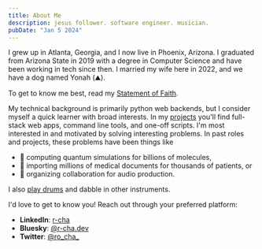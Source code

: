 ```yaml
---
title: About Me
description: jesus follower. software engineer. musician.
pubDate: "Jan 5 2024"
---
```


I grew up in Atlanta, Georgia, and I now live in Phoenix, Arizona.
I graduated from Arizona State in 2019 with a degree in Computer Science and have been working in tech since then.
I married my wife here in 2022, and we have a dog named Yonah (⛰️).

To get to know me best, read my [Statement of Faith](/blog/statement-of-faith).

My technical background is primarily python web backends, but I consider myself a quick learner with broad interests.
In my [projects](/projects) you'll find full-stack web apps, command line tools, and one-off scripts.
I'm most interested in and motivated by solving interesting problems.
In past roles and projects, these problems have been things like

- 🧪 computing quantum simulations for billions of molecules,
- 📝 importing millions of medical documents for thousands of patients, or
- 🎵 organizing collaboration for audio production.

I also [play drums](https://rochadrums.com) and dabble in other instruments.

I'd love to get to know you!
Reach out through your preferred platform:

- **LinkedIn**: [r-cha](www.linkedin.com/in/r-cha)
- **Bluesky**: [@r-cha.dev](https://bsky.app/profile/r-cha.dev)
- **Twitter**: [@ro_cha_](https://x.com/Ro_Cha_)
